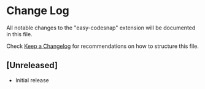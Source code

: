 # Change Log

All notable changes to the "easy-codesnap" extension will be documented in this file.

Check [Keep a Changelog](http://keepachangelog.com/) for recommendations on how to structure this file.

## [Unreleased]

- Initial release